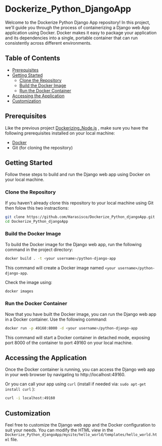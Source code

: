 # Dockerize_Python_DjangoApp

<p>Welcome to the Dockerize Python Django App repository! In this project, we'll guide you through the process of containerizing a Django web App application using Docker. Docker makes it easy to package your application and its dependencies into a single, portable container that can run consistently across different environments. </p>

## Table of Contents

- [Prerequisites](#prerequisites)
- [Getting Started](#getting-started)
  - [Clone the Repository](#clone-the-repository)
  - [Build the Docker Image](#build-the-docker-image)
  - [Run the Docker Container](#run-the-docker-container)
- [Accessing the Application](#accessing-the-application)
- [Customization](#customization)

## Prerequisites

Like the previous project [Dockerizing_Node.js](https://github.com/Harasisco/Dockerizing_Node.js) , make sure you have the following prerequisites installed on your local machine:

- [Docker](https://www.docker.com/get-started)
- Git (for cloning the repository)

## Getting Started

Follow these steps to build and run the Django web app using Docker on your local machine.

### Clone the Repository

If you haven't already clone this repository to your local machine using Git then folow this two instractions:

```bash
git clone https://github.com/Harasisco/Dockerize_Python_djangoApp.git
cd Dockerize_Python_djangoApp
```

### Build the Docker Image

To build the Docker image for the Django web app, run the following command in the project directory:

```bash
docker build . -t <your username>/python-django-app
```

This command will create a Docker image named ``` <your username>/python-django-app ```.

Check the image using:

```bash
docker images
```

### Run the Docker Container

Now that you have built the Docker image, you can run the Django web app in a Docker container. Use the following command:

```bash
docker run -p 49160:8000 -d <your username>/python-django-app
```

This command will start a Docker container in detached mode, exposing port 8000 of the container to port 49160 on your local machine.

## Accessing the Application

Once the Docker container is running, you can access the Django web app in your web browser by navigating to http://localhost:49160.

Or you can call your app using ``` curl ``` (install if needed via: ``` sudo apt-get install curl ``` ):

```bash
curl -i localhost:49160
```
## Customization

Feel free to customize the Django web app and the Docker configuration to suit your needs. You can modify the HTML view in the ``` Dockerize_Python_djangoApp/mysite/hello_world/templates/hello_world.html ``` file.
